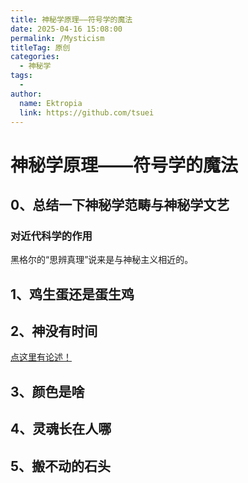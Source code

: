 ```yaml
---
title: 神秘学原理——符号学的魔法
date: 2025-04-16 15:08:00
permalink: /Mysticism
titleTag: 原创
categories:
  - 神秘学
tags: 
  - 
author: 
  name: Ektropia
  link: https://github.com/tsuei
---
```


# 神秘学原理——符号学的魔法

## 0、总结一下神秘学范畴与神秘学文艺
### 对近代科学的作用
黑格尔的“思辨真理”说来是与神秘主义相近的。

## 1、鸡生蛋还是蛋生鸡

## 2、神没有时间
[点这里有论述！](https://tsuei.github.io/Philosophy/Time/#十二、你的自我意识就是该产物)

## 3、颜色是啥

## 4、灵魂长在人哪

## 5、搬不动的石头


